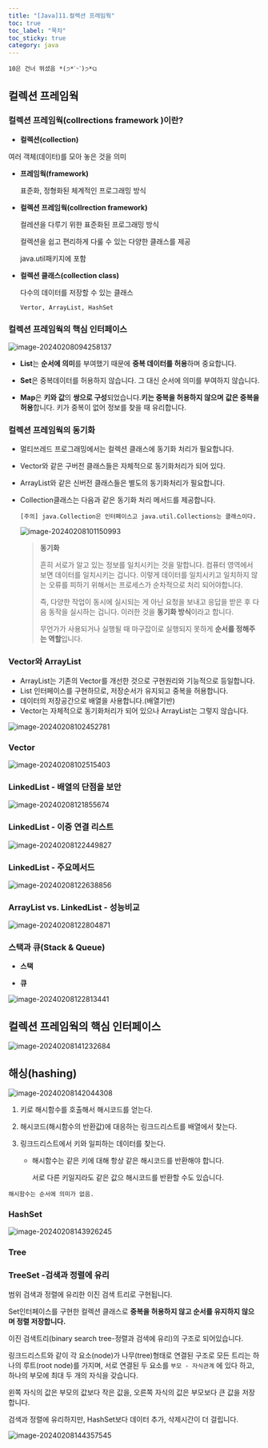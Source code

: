 ```yaml
---
title: "[Java]11.컬렉션 프레임웍"
toc: true
toc_label: "목차"
toc_sticky: true
category: java
---
```


`10은 건너 뛰셨음 *(੭*ˊᵕˋ)੭*ଘ`

## 컬렉션 프레임웍

### 컬렉션 프레임웍(collrections framework )이란?

-  **컬렉션(collection)**

  여러 객체(데이터)를 모아 놓은 것을 의미

- **프레임웍(framework)**

  표준화, 정형화된 체계적인 프로그래밍 방식

- **컬렉션 프레임웍(collrection framework)**

  컬레션을 다루기 위한 표준화된 프로그래밍 방식

  컬렉션을 쉽고 편리하게 다룰 수 있는 다양한 클래스를 제공

  java.util패키지에 포함

- **컬렉션 클래스(collection class)**

  다수의 데이터를 저장할 수 있는 클래스

  `Vertor, ArrayList, HashSet`



###  컬렉션 프레임웍의 핵심 인터페이스

![image-20240208094258137](/../../images/2024-02-08-컬렉션프레임웍/image-20240208094258137.png)

- **List**는 **순서에 의미**를 부여했기 때문에 **중복 데이터를 허용**하며 중요합니다. 

- **Set**은 중복데이터를 허용하지 않습니다. 그 대신 순서에 의미를 부여하지 않습니다.

- **Map**은 **키와 값**의 **쌍으로 구성**되었습니다.<span color="hlm">**키는 중복을 허용하지 않으며**</span> **값은 중복을 허용**합니다. 키가 중복이 없어 정보를 찾을 때 유리합니다.

### 컬렉션 프레임웍의 동기화

- 멀티쓰레드 프로그래밍에서는 컬렉션 클래스에 동기화 처리가 필요합니다.

- Vector와 같은 구버전 클래스들은 자체적으로 동기화처리가 되어 있다.

- ArrayList와 같은 신버전 클래스들은 별도의 동기화처리가 필요합니다.

- Collection클래스는 다음과 같은 동기화 처리 메서드를 제공합니다.

  `[주의] java.Collection은 인터페이스고 java.util.Collections는 클래스이다.`

  ![image-20240208101150993](/../../images/2024-02-08-컬렉션프레임웍/image-20240208101150993.png)

  > **동기화**
  >
  > 흔히 서로가 알고 있는 정보를 일치시키는 것을 말합니다. 컴퓨터 영역에서 보면 데이터를 일치시키는 겁니다. 이렇게 데이터를 일치시키고 일치하지 않는 오류를 피하기 위해서는 프로세스가 순차적으로 처리 되어야합니다.
  >
  > 즉, 다양한 작업이 동시에 실시되는 게 아닌 요청을 보내고 응답을 받은 후 다음 동작을 실시하는 겁니다. 이러한 것을 <span class="hlm">**동기화 방식**</span>이라고 합니다.
  >
  > 무언가가 사용되거나 실행될 때 마구잡이로 실행되지 못하게 **순서를 정해주는 역할**입니다.

### Vector와 ArrayList

- ArrayList는 기존의 Vector를 개선한 것으로 구현원리와 기능적으로 등일합니다.
- List 인터페이스를 구현하므로, 저장순서가 유지되고 중복을 허용합니다.
- 데이터의 저장공간으로 배열을 사용합니다.(배열기반)
- Vector는 자체적으로 동기화처리가 되어 있으나 ArrayList는 그렇지 않습니다.

![image-20240208102452781](/../../images/2024-02-08-컬렉션프레임웍/image-20240208102452781.png)

### Vector

![image-20240208102515403](/../../images/2024-02-08-컬렉션프레임웍/image-20240208102515403.png)



### LinkedList - 배열의 단점을 보안

![image-20240208121855674](/../../images/2024-02-08-컬렉션프레임웍/image-20240208121855674.png)

### LinkedList - 이중 연결 리스트

![image-20240208122449827](/../../images/2024-02-08-컬렉션프레임웍/image-20240208122449827.png)

### LinkedList - 주요메서드

![image-20240208122638856](/../../images/2024-02-08-컬렉션프레임웍/image-20240208122638856.png)

### ArrayList vs. LinkedList - 성능비교

![image-20240208122804871](/../../images/2024-02-08-컬렉션프레임웍/image-20240208122804871.png)



### 스택과 큐(Stack & Queue)

- **스택**

  

- **큐**

![image-20240208122813441](/../../images/2024-02-08-컬렉션프레임웍/image-20240208122813441.png)

## 컬렉션 프레임웍의 핵심 인터페이스





![image-20240208141232684](/../../images/2024-02-08-컬렉션프레임웍/image-20240208141232684.png)

## 해싱(hashing)

![image-20240208142044308](/../../images/2024-02-08-컬렉션프레임웍/image-20240208142044308.png)

1. 키로 해시함수를 호출해서 해시코드를 얻는다.

2. 해시코드(해시함수의 반환값)에 대응하는 링크드리스트를 배열에서 찾는다.

3. 링크드리스트에서 키와 일피하는 데이터를 찾는다.

   - 해시함수는 같은 키에 대해 항상 같은 해시코드를 반환해야 합니다.

     서로 다른 키일지라도 같은 값으 해시코드를 반환할 수도 있습니다.

`해시함수는 순서에 의미가 없음.`

### HashSet

![image-20240208143926245](/../../images/2024-02-08-컬렉션프레임웍/image-20240208143926245.png)

### Tree



### TreeSet -검색과 정렬에 유리

범위 검색과 정렬에 유리한 이진 검색 트리로 구현됩니다.

Set인터페이스를 구현한 컬렉션 클래스로 **중복을 허용하지 않고 순서를 유지하지 않으며 정렬 저장합니다.**

이진 검색트리(binary search tree-정렬과 검색에 유리)의 구조로 되어있습니다.

링크드리스트와 같이 각 요소(node)가 나무(tree)형태로 연결된 구조로 모든 트리는 하나의 루트(root node)를 가지며, 서로 연결된 두 요소를 `부모 - 자식관계` 에 있다 하고, 하나의 부모에 최대 두 개의 자식을 갖습니다.

왼쪽 자식의 값은 부모의 값보다 작은 값을, 오른쪽 자식의 값은 부모보다 큰 값을 저장합니다.

검색과 정렬에 유리하지만, HashSet보다 데이터 추가, 삭제시간이 더 걸립니다.

![image-20240208144357545](/../../images/2024-02-08-컬렉션프레임웍/image-20240208144357545.png)